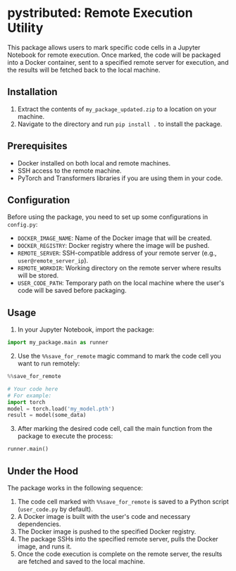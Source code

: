 
# pystributed: Remote Execution Utility

This package allows users to mark specific code cells in a Jupyter Notebook for remote execution. Once marked, the code will be packaged into a Docker container, sent to a specified remote server for execution, and the results will be fetched back to the local machine.

## Installation

1. Extract the contents of `my_package_updated.zip` to a location on your machine.
2. Navigate to the directory and run `pip install .` to install the package.

## Prerequisites

- Docker installed on both local and remote machines.
- SSH access to the remote machine.
- PyTorch and Transformers libraries if you are using them in your code.

## Configuration

Before using the package, you need to set up some configurations in `config.py`:

- `DOCKER_IMAGE_NAME`: Name of the Docker image that will be created.
- `DOCKER_REGISTRY`: Docker registry where the image will be pushed.
- `REMOTE_SERVER`: SSH-compatible address of your remote server (e.g., `user@remote_server_ip`).
- `REMOTE_WORKDIR`: Working directory on the remote server where results will be stored.
- `USER_CODE_PATH`: Temporary path on the local machine where the user's code will be saved before packaging.

## Usage

1. In your Jupyter Notebook, import the package:

```python
import my_package.main as runner
```

2. Use the `%%save_for_remote` magic command to mark the code cell you want to run remotely:

```python
%%save_for_remote

# Your code here
# For example:
import torch
model = torch.load('my_model.pth')
result = model(some_data)
```

3. After marking the desired code cell, call the main function from the package to execute the process:

```python
runner.main()
```

## Under the Hood

The package works in the following sequence:

1. The code cell marked with `%%save_for_remote` is saved to a Python script (`user_code.py` by default).
2. A Docker image is built with the user's code and necessary dependencies.
3. The Docker image is pushed to the specified Docker registry.
4. The package SSHs into the specified remote server, pulls the Docker image, and runs it.
5. Once the code execution is complete on the remote server, the results are fetched and saved to the local machine.
